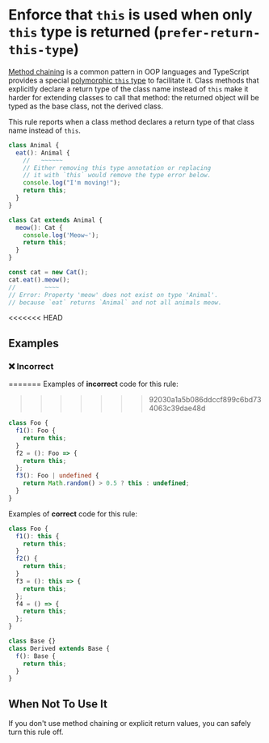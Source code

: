 # Enforce that `this` is used when only `this` type is returned (`prefer-return-this-type`)

[Method chaining](https://en.wikipedia.org/wiki/Method_chaining) is a common pattern in OOP languages and TypeScript provides a special [polymorphic `this` type](https://www.typescriptlang.org/docs/handbook/2/classes.html#this-types) to facilitate it.
Class methods that explicitly declare a return type of the class name instead of `this` make it harder for extending classes to call that method: the returned object will be typed as the base class, not the derived class.

This rule reports when a class method declares a return type of that class name instead of `this`.

```ts
class Animal {
  eat(): Animal {
    //   ~~~~~~
    // Either removing this type annotation or replacing
    // it with `this` would remove the type error below.
    console.log("I'm moving!");
    return this;
  }
}

class Cat extends Animal {
  meow(): Cat {
    console.log('Meow~');
    return this;
  }
}

const cat = new Cat();
cat.eat().meow();
//        ~~~~
// Error: Property 'meow' does not exist on type 'Animal'.
// because `eat` returns `Animal` and not all animals meow.
```

<<<<<<< HEAD
## Examples

<!--tabs-->

### ❌ Incorrect
=======
Examples of **incorrect** code for this rule:
>>>>>>> 92030a1a5b086ddccf899c6bd734063c39dae48d

```ts
class Foo {
  f1(): Foo {
    return this;
  }
  f2 = (): Foo => {
    return this;
  };
  f3(): Foo | undefined {
    return Math.random() > 0.5 ? this : undefined;
  }
}
```

Examples of **correct** code for this rule:

```ts
class Foo {
  f1(): this {
    return this;
  }
  f2() {
    return this;
  }
  f3 = (): this => {
    return this;
  };
  f4 = () => {
    return this;
  };
}

class Base {}
class Derived extends Base {
  f(): Base {
    return this;
  }
}
```

## When Not To Use It

If you don't use method chaining or explicit return values, you can safely turn this rule off.
